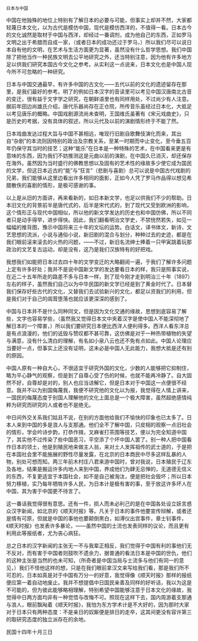     日本与中国 

   中国在他独殊的地位上特别有了解日本的必要与可能，但事实上却并不然，大家都轻蔑日本文化，以为古代是模仿中国，现代是模仿西洋的，不值得一看。日本古今的文化诚然是取材于中国与西洋，却经过一番调剂，成为他自己的东西，正如罗马文明之出于希腊而自成一家，（或者日本的成功还过于罗马，）所以我们尽可以说日本自有他的文明，在艺术与生活方面更为显著，虽然没有什么哲学思想。我们中国除了把他当作一种民族文明去公平地研究之外，还当特别注意，因为他有许多地方足以供我们研究本国古今文化之参考。从实利这一点说来，日本文化也是中国人现今所不可忽略的一种研究。

   日本与中国交通最早，有许多中国的古文化——五代以前的文化的遗迹留存在那里，是我们最好的参考。明了的例如日本汉字的音读里可以考见中国汉唐南北古音的变迁，很有益于文字学之研究，在朝鲜语里也有同样用处，不过尚少有人注意。据前年田边尚雄氏介绍，唐代乐器尚存在正仓院，所传音乐虽经过日本化，大抵足以考见唐乐的概略。中国戏剧源流尚未查明，王国维氏虽著有《宋元戏曲史》，只是历史的考据，没有具体的叙述，所以元代及以前的演剧情形终于不能了然。

   日本戏曲发达过程大旨与中国不甚相远，唯现行旧剧自歌舞伎演化而来，其出自“杂剧”的本流则因特别的政治及宗教关系，至某一时期而中止变化，至今垂五百年仍保守其当时的技艺；这种“能乐”在日本是一种特殊的艺术，在中国看来更是有意味的东西，因为我们不妨推测这是元曲以前的演剧，在中国久已消灭，却还保存在海外。虽然因为当时盛行的佛教思想以及固有的艺术性的缘故多少使它成为国民的文学，但这日本近古的“能”与“狂言”（悲剧与喜剧）总可以说是中国古代戏剧的兄弟，我们能够从这里边看出许多相同的面影，正如今人凭了罗马作品得以想见希腊散佚的喜剧的情形，是极可感谢的事。

   以上是从旧的方面讲，再来看新的，如日本新文学，也足以供我们不少的帮助。日本旧文化的背景前半是唐代式的，后半是宋代式的，到了现代又受到欧洲的影响，这个情形正与现代中国相似，所以他的新文学发达的历史也和中国仿佛，所以不同者只是动手得早，进步得快。因此，我们翻看明治文学史，不禁恍然若失，如见一幅幅的推背图，豫示中国将来三十年的文坛的运势。白话文，译书体文，新诗，文艺思想的流派，小说与通俗小说，新旧剧的混合与划分，种种过去的史迹，都是在我们眼前滚来滚去的火热的问题，——不过，新旧名流绅士捧着一只甲寅跳着玩那政治的文艺复古运动，却是没有，这乃是我们汉族特有的好把戏。

   我想我们如能把日本过去四十年的文学变迁的大略翻阅一遍，于我们了解许多问题上定有许多好处；我并不是说中国新文学的发达要看日本的样，我只是照事实说，在近二十五年所走的路差不多与日本一样，到了现今刚才走到明治三十年（1897）左右的样子，虽然我们自己以为中华民国的新文学已经是到了黄金时代了。日本替我们保存好些古代的文化，又替我们去试验新兴的文化，都足以资我们的利用，但是我们对于自己的阘茸堕落也就应该更深深的感到了。

   中国与日本并不是什么同种同文，但是因为文化交通的缘故，思想到底容易了解些，文字也容易学些，（虽然我又觉得日本文中夹着汉字是使中国人不能深彻地了解日本的一个障害，）所以我们要研究日本便比西洋人便利得多。西洋人看东洋总是有点浪漫的，他们的诋毁与赞叹都不甚可靠，这仿佛是对于一种热带植物的失望与满意，没有什么清白的理解，有名如小泉八云也还不免有点如此。中国人论理应当要好一点，但事实上还没有证明，这未必是中国人无此能力，我想大抵是还有别的原因。

   中国人原有一种自大心，不很适宜于研究外国的文化，少数的人能够把它抑制住，略为平心静气的观察，但是到了自尊心受了伤的时候，也就不能再冷静了。自大固然不好，自尊却是对的，别人也应当谅解它，但是日本对于中国这一点便很不经意。我并不以为别国侮蔑我，我便不研究他的文化以为报，我觉得在人情上讲来，一国民的侮蔑态度于别国人理解他的文化上面总是一个极大障害，虽然超绝感情纯粹为研究而研究的人或者也不是绝无。

   中日间外交关系我们姑且不说，在别的方面他给我们不愉快的印象也已太多了。日本人来到中国的多是浪人与支那通。他们全不了解中国，只皮相的观察一点旧社会的情形，学会吟诗步韵，打恭作揖，叉麻雀打茶围等技艺，便以为完全知道中国了，其实他不过传染了些中国恶习，平空添了个坏中国人罢了。别一种人把中国看作日本的领土，他是到殖民地来做主人翁，来对土人发挥祖传的武士道的，于是把在本国社会里不能施展的野性尽量发露，在北京的日本商民中尽多这样乱暴的人物，别处可想而知。两三年前木村庄八君来游中国时，曾对我说，日本殖民于辽东及各地，结果是搬运许多内地人来到中国，养成他们为肆无忌惮的，无道德无信义的东西，不复更适宜于本国社会，如不是自己被淘汰，便是把社会毁坏；所以日本努力移植，实乃每年牺牲许多人民，为日本计是极有害的事，至于放这许多坏人在中国，其为害于中国更不待言了。

   这一番话我觉得很有意思。还有一件，损人而未必利己的是在中国各处设立妖言惑众汉字新闻，如北京的《顺天时报》等。凡关于日本的事件他要宣传辩解，或者还是情有可原，但就是中国的事他也要颠倒黑白，如溥仪出宫事件，章士钊事件，《顺天时报》也发表许多暴论，——虽然中国的士流也发表同样的议论，而且更有利用此等报纸者，尤为丧心病狂。

   总之日本的汉字新闻的主张无一不与我辈正相反，我们觉得于中国有利的事他们无不反对，而有害于中国者则鼓吹不遗余力，据普通的看法日本是中国的世仇，他们的这种主张是当然的也未可知，（所奇者是中国当局与士流多与他们有同一的意见，）我们不怪他这样的想，只是在我们眼前拿汉文来写给我们看，那是我们所不可忍的，日本如真是对于中国有万分一的好意，我觉得像《顺天时报》那样的报纸便应第一着自动地废止。我并不想提倡中日国民亲善及同样的好听话，我以为这是不可能的，但为彼此能够略相理解，特别希望中国能够注意于日本文化的缘故，我觉得中日两方面均非有一种觉悟与改悔不可。照现在这样下去，国内周游着支那通与浪人，眼前飘飐着《顺天时报》，我怕为东方学术计是不大好的，因为那时大家对于日本只有两种态度：不是亲日的奴厮便是排日的走卒，这其间更没有容许第三的取研究态度的独立派存在的余地。

   民国十四年十月三日

